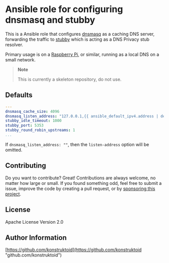 # Ansible role for configuring dnsmasq and stubby

This is a Ansible role that configures [dnsmasq](https://dnsmasq.org/) as a
caching DNS server, forwarding the traffic to [stubby](https://github.com/getdnsapi/stubby)
which is acting as a DNS Privacy stub resolver.

Primary usage is on a [Raspberry Pi](https://www.raspberrypi.com/), or similar,
running as a local DNS on a small network.

> **Note**
>
> This is currently a skeleton repository, do not use.

## Defaults

```yaml
---
dnsmasq_cache_size: 4096
dnsmasq_listen_address: "127.0.0.1,{{ ansible_default_ipv4.address | default(ansible_all_ipv4_addresses[0]) }}"
stubby_idle_timeout: 1000
stubby_port: 5353
stubby_round_robin_upstreams: 1
...
```

If `dnsmasq_listen_address: ""`, then the `listen-address` option will be
omitted.

## Contributing

Do you want to contribute? Great! Contributions are always welcome,
no matter how large or small. If you found something odd, feel free to submit a
issue, improve the code by creating a pull request, or by
[sponsoring this project](https://github.com/sponsors/konstruktoid).

## License

Apache License Version 2.0

## Author Information

[https://github.com/konstruktoid](https://github.com/konstruktoid "github.com/konstruktoid")
